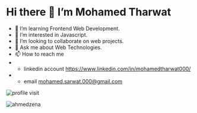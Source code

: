 
# Hi there 👋  I’m Mohamed Tharwat

- 👀 I’m learning Frontend Web Development.
- 🌱 I’m interested in Javascript.
- 🤝 I’m looking to collaborate on web projects.
- 💬 Ask me about Web Technologies.
- 📫 How to reach me 
- - linkedin account https://www.linkedin.com/in/mohamedtharwat000/
- - email mohamed.sarwat.000@gmail.com

![profile visit](https://komarev.com/ghpvc/?username=mohamedtharwat000)

<p><img align="left" src="https://github-readme-stats.vercel.app/api/top-langs?username=ahmedzena&show_icons=true&locale=en&layout=compact" alt="ahmedzena" /></p>
